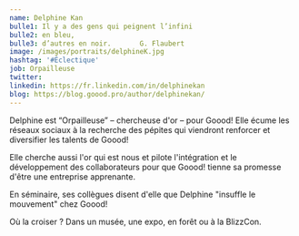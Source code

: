```yaml
---
name: Delphine Kan
bulle1: Il y a des gens qui peignent l’infini 
bulle2: en bleu, 
bulle3: d’autres en noir.       G. Flaubert
image: /images/portraits/delphineK.jpg
hashtag: '#Éclectique'
job: Orpailleuse
twitter: 
linkedin: https://fr.linkedin.com/in/delphinekan
blog: https://blog.goood.pro/author/delphinekan/
---
```

Delphine est “Orpailleuse” – chercheuse d'or – pour Goood! 
Elle écume les réseaux sociaux à la recherche des pépites qui viendront renforcer et diversifier les talents de Goood!

Elle cherche aussi l'or qui est nous et pilote l'intégration et le développement des collaborateurs pour que Goood! tienne sa promesse d'être une entreprise apprenante.

En séminaire, ses collègues disent d'elle que Delphine "insuffle le mouvement" chez Goood!

Où la croiser ? Dans un musée, une expo, en forêt ou à la BlizzCon. 
